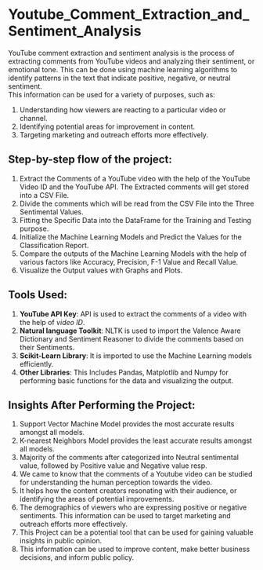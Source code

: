 # Youtube_Comment_Extraction_and_Sentiment_Analysis
YouTube comment extraction and sentiment analysis is the process of extracting comments from YouTube videos and analyzing their sentiment, or emotional tone. This can be done using machine learning algorithms to identify patterns in the text that indicate positive, negative, or neutral sentiment.<br>
This information can be used for a variety of purposes, such as:<br>
1. Understanding how viewers are reacting to a particular video or channel.
2. Identifying potential areas for improvement in content.
3. Targeting marketing and outreach efforts more effectively.

## Step-by-step flow of the project:
1. Extract the Comments of a YouTube video with the help of the YouTube Video ID and the YouTube API. The Extracted comments will get stored into a CSV File.
2. Divide the comments which will be read from the CSV File into the Three Sentimental Values.
3. Fitting the Specific Data into the DataFrame for the Training and Testing purpose.
4. Initialize the Machine Learning Models and Predict the Values for the Classification Report.
5. Compare the outputs of the Machine Learning Models with the help of various factors like Accuracy, Precision, F-1 Value and Recall Value.
6. Visualize the Output values with Graphs and Plots.

## Tools Used: 
1. **YouTube API Key**: API is used to extract the comments of a video with the help of _video ID_.
2. **Natural language Toolkit**: NLTK is used to import the Valence Aware Dictionary and Sentiment Reasoner to divide the comments based on their Sentiments.
3. **Scikit-Learn Library**: It is imported to use the Machine Learning models efficiently.
4. **Other Libraries**: This Includes Pandas, Matplotlib and Numpy for performing basic functions for the data and visualizing the output.

## Insights After Performing the Project:
1. Support Vector Machine Model provides the most accurate results amongst all models.
2. K-nearest Neighbors Model provides the least accurate results amongst all models.
3. Majority of the comments after categorized into Neutral sentimental value, followed by Positive value and Negative value resp.
4. We came to know that the comments of a Youtube video can be studied for understanding the human perception towards the video.
5. It helps how the content creators resonating with their audience, or identifying the areas of potential improvements.
6. The demographics of viewers who are expressing positive or negative sentiments. This information can be used to target marketing and outreach efforts more effectively.
7. This Project can be a potential tool that can be used for gaining valuable insights in public opinion.
8. This information can be used to improve content, make better business decisions, and inform public policy.
